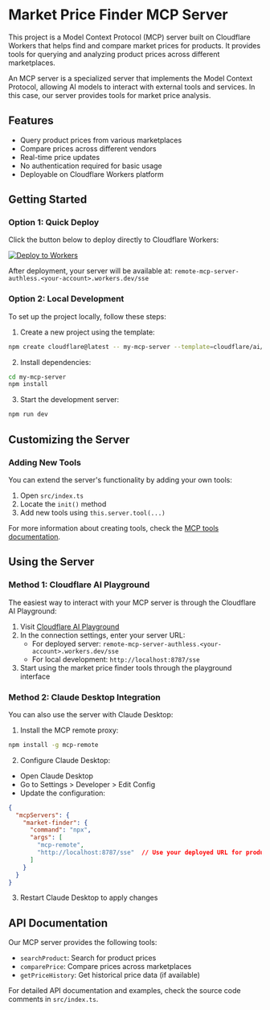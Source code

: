 # Market Price Finder MCP Server

This project is a Model Context Protocol (MCP) server built on Cloudflare Workers that helps find and compare market prices for products. It provides tools for querying and analyzing product prices across different marketplaces.

An MCP server is a specialized server that implements the Model Context Protocol, allowing AI models to interact with external tools and services. In this case, our server provides tools for market price analysis.

## Features
- Query product prices from various marketplaces
- Compare prices across different vendors
- Real-time price updates
- No authentication required for basic usage
- Deployable on Cloudflare Workers platform

## Getting Started

### Option 1: Quick Deploy
Click the button below to deploy directly to Cloudflare Workers:

[![Deploy to Workers](https://deploy.workers.cloudflare.com/button)](https://deploy.workers.cloudflare.com/?url=https://github.com/cloudflare/ai/tree/main/demos/remote-mcp-authless)

After deployment, your server will be available at: `remote-mcp-server-authless.<your-account>.workers.dev/sse`

### Option 2: Local Development
To set up the project locally, follow these steps:

1. Create a new project using the template:
```bash
npm create cloudflare@latest -- my-mcp-server --template=cloudflare/ai/demos/remote-mcp-authless
```

2. Install dependencies:
```bash
cd my-mcp-server
npm install
```

3. Start the development server:
```bash
npm run dev
```

## Customizing the Server

### Adding New Tools
You can extend the server's functionality by adding your own tools:

1. Open `src/index.ts`
2. Locate the `init()` method
3. Add new tools using `this.server.tool(...)` 

For more information about creating tools, check the [MCP tools documentation](https://developers.cloudflare.com/agents/model-context-protocol/tools/).

## Using the Server

### Method 1: Cloudflare AI Playground
The easiest way to interact with your MCP server is through the Cloudflare AI Playground:

1. Visit [Cloudflare AI Playground](https://playground.ai.cloudflare.com/)
2. In the connection settings, enter your server URL:
   - For deployed server: `remote-mcp-server-authless.<your-account>.workers.dev/sse`
   - For local development: `http://localhost:8787/sse`
3. Start using the market price finder tools through the playground interface

### Method 2: Claude Desktop Integration
You can also use the server with Claude Desktop:

1. Install the MCP remote proxy:
```bash
npm install -g mcp-remote
```

2. Configure Claude Desktop:
- Open Claude Desktop
- Go to Settings > Developer > Edit Config
- Update the configuration:
```json
{
  "mcpServers": {
    "market-finder": {
      "command": "npx",
      "args": [
        "mcp-remote",
        "http://localhost:8787/sse"  // Use your deployed URL for production
      ]
    }
  }
}
```

3. Restart Claude Desktop to apply changes

## API Documentation

Our MCP server provides the following tools:
- `searchProduct`: Search for product prices
- `comparePrice`: Compare prices across marketplaces
- `getPriceHistory`: Get historical price data (if available)

For detailed API documentation and examples, check the source code comments in `src/index.ts`. 
